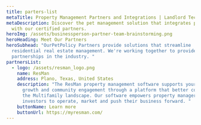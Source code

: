 ```yaml
---
title: parters-list
metaTitle: Property Management Partners and Integrations | Landlord Tech
metaDescription: Discover the pet management solution that integrates perfectly
  with our certified partners.
heroImg: /assets/businessperson-partner-team-brainstorming.png
heroHeading: Meet Our Partners
heroSubhead: "OurPetPolicy Partners provide solutions that streamline
  residential real estate management. We're working together to provide the best
  partnerships in the industry. "
partnersList:
  - logo: /assets/resman_logo.png
    name: ResMan
    address: Plano, Texas, United States
    description: "The ResMan property management software supports your business
      growth and community engagement through a platform that better connects
      the Multifamily landscape. Our software empowers property managers and
      investors to operate, market and push their business forward. "
    buttonName: Learn more
    buttonUrl: https://myresman.com/
---
```

